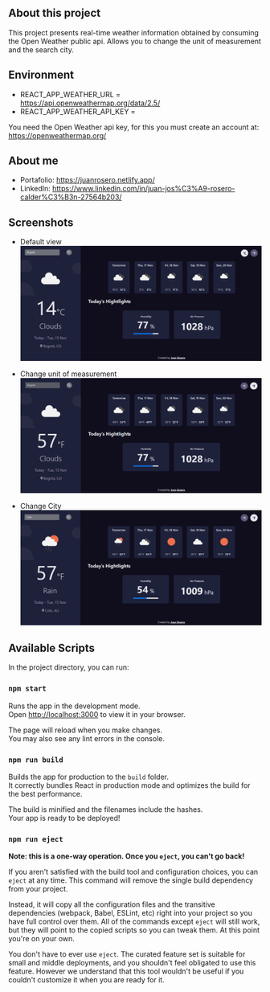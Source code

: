## About this project

This project presents real-time weather information obtained by consuming the Open Weather public api. Allows you to change the unit of measurement and the search city.

## Environment

- REACT_APP_WEATHER_URL = https://api.openweathermap.org/data/2.5/
- REACT_APP_WEATHER_API_KEY =

You need the Open Weather api key, for this you must create an account at: https://openweathermap.org/

## About me

- Portafolio: https://juanrosero.netlify.app/
- LinkedIn: https://www.linkedin.com/in/juan-jos%C3%A9-rosero-calder%C3%B3n-27564b203/

## Screenshots

- Default view
  ![Default view](https://github.com/JuanRosero97/react-weather/blob/master/screenshots/sc1.png)

- Change unit of measurement
  ![Change unit of measurement](https://github.com/JuanRosero97/react-weather/blob/master/screenshots/sc2.png)

- Change City
  ![Change City](https://github.com/JuanRosero97/react-weather/blob/master/screenshots/sc3.png)

## Available Scripts

In the project directory, you can run:

### `npm start`

Runs the app in the development mode.\
Open [http://localhost:3000](http://localhost:3000) to view it in your browser.

The page will reload when you make changes.\
You may also see any lint errors in the console.

### `npm run build`

Builds the app for production to the `build` folder.\
It correctly bundles React in production mode and optimizes the build for the best performance.

The build is minified and the filenames include the hashes.\
Your app is ready to be deployed!

### `npm run eject`

**Note: this is a one-way operation. Once you `eject`, you can't go back!**

If you aren't satisfied with the build tool and configuration choices, you can `eject` at any time. This command will remove the single build dependency from your project.

Instead, it will copy all the configuration files and the transitive dependencies (webpack, Babel, ESLint, etc) right into your project so you have full control over them. All of the commands except `eject` will still work, but they will point to the copied scripts so you can tweak them. At this point you're on your own.

You don't have to ever use `eject`. The curated feature set is suitable for small and middle deployments, and you shouldn't feel obligated to use this feature. However we understand that this tool wouldn't be useful if you couldn't customize it when you are ready for it.
